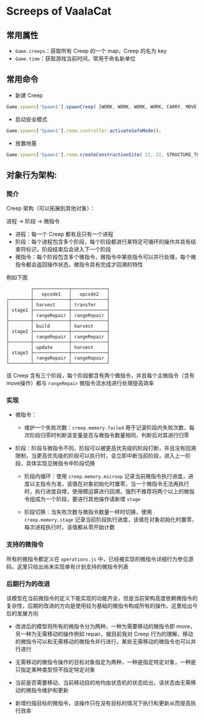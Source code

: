 # Screeps of VaalaCat

## 常用属性

- `Game.creeps`：获取所有 Creep 的一个 map，Creep 的名为 key
- `Game.time`：获取游戏当前时间，常用于命名新单位

## 常用命令

- 新建 Creep 
```js
Game.spawns['Spawn1'].spawnCreep( [WORK, WORK, WORK, WORK, CARRY, MOVE, MOVE, MOVE], 'Miscer1',{ memory: { role: 'miscer' ,microop: 0, stage: 0, failed: 0 } } );
```

- 启动安全模式
```js
Game.spawns['Spawn1'].room.controller.activateSafeMode();
```

- 放置地基
```js
Game.spawns['Spawn1'].room.createConstructionSite( 23, 22, STRUCTURE_TOWER );
```

## 对象行为架构:

### 简介

Creep 架构（可以拓展到其他对象）：

进程 -> 阶段 -> 微指令

- 进程：每一个 Creep 都有且只有一个进程
- 阶段：每个进程包含多个阶段，每个阶段都进行某特定可循环的操作并具有结束符标识，阶段结束后会进入下一个阶段
- 微指令：每个阶段包含多个微指令，微指令中某些指令可以并行处理，每个微指令都会返回操作状态，微指令具有完成才回溯的特性

例如下图

```
         ┌─────────────┬─────────────┐
         │   opcode1   │   opcode2   │
┌────────┼─────────────┼─────────────┤
│        │ harvest     │ transfer    │
│ stage1 ├─────────────┼─────────────┤
│        │ rangeRepair │ rangeRepair │
├────────┼─────────────┼─────────────┤
│        │ build       │ harvest     │
│ stage2 ├─────────────┼─────────────┤
│        │ rangeRepair │ rangeRepair │
├────────┼─────────────┼─────────────┤
│        │ update      │ harvest     │
│ stage3 ├─────────────┼─────────────┤
│        │ rangeRepair │ rangeRepair │
└────────┴─────────────┴─────────────┘
```

该 Creep 含有三个阶段，每个阶段都含有两个微指令，并且每个主微指令（含有move操作）都与 `rangeRepair` 微指令流水线进行处理提高效率

### 实现

- 微指令：

	- 维护一个失败次数：`creep.memory.failed` 用于记录阶段内失败次数，每次阶段归零时判断该变量是否与微指令数量相同，判断后对其进行归零

- 阶段：阶段与微指令不同，阶段可以被更高优先级的阶段打断，并且没有回溯限制，当更高优先级的阶段可以执行时，会立即中断当前阶段，进入上一阶段，具体实现见微指令中阶段切换

	- 阶段内循环：使用 `creep.memory.microop` 记录当前微指令执行进度，进度以主指令为准，该值在对象初始化时置零，当一个微指令无法再执行时，执行进度自增，使用模运算进行回溯，强烈不推荐将两个以上的微指令组成为一个阶段，要进行其他操作请新增 `stage`

	- 阶段切换：当失败次数与微指令数量一样时切换，使用 `creep.memory.stage` 记录当前阶段执行进度，该值在对象初始化时置零，每次进程执行时，该值都从零开始计数

### 支持的微指令

所有的微指令都定义在 `operations.js` 中，已经被实现的微指令详细行为参见源码，这里只给出尚未实现单有计划支持的微指令列表

### 后期行为的改进

该模型在当前微指令的定义下能实现的功能齐全，但是当前架构高度依赖微指令的复杂性，后期的改进的方向是使用较为基础的微指令构成所有的操作。这里给出今后的发展方向

- 改进后的模型将所有的微指令分为两种，一种为需要移动的微指令即 move，另一种为无需移动的操作例如 repair，据目前我对 Creep 行为的理解，移动的微指令可以和无需移动的微指令并行进行，某些无需移动的微指令也可以并行进行

- 无需移动的微指令操作的目标对象指定为两种，一种是指定特定对象，一种是只指定某种类型但不指定特定对象

- 当前是否需要移动、当前移动目的地均由状态机的状态给出，该状态由无需移动的微指令维护和更新

- 新增扫描目标的微指令，该操作只在没有目标的情况下执行和更新从而提高执行效率